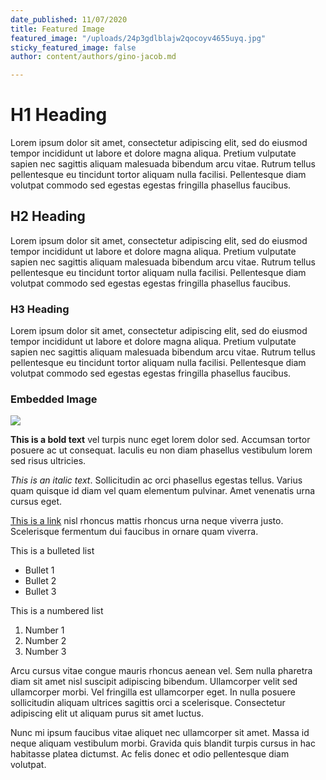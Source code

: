 ```yaml
---
date_published: 11/07/2020
title: Featured Image
featured_image: "/uploads/24p3gdlblajw2qocoyv4655uyq.jpg"
sticky_featured_image: false
author: content/authors/gino-jacob.md

---
```

# H1 Heading

Lorem ipsum dolor sit amet, consectetur adipiscing elit, sed do eiusmod tempor incididunt ut labore et dolore magna aliqua. Pretium vulputate sapien nec sagittis aliquam malesuada bibendum arcu vitae. Rutrum tellus pellentesque eu tincidunt tortor aliquam nulla facilisi. Pellentesque diam volutpat commodo sed egestas egestas fringilla phasellus faucibus.

## H2 Heading

Lorem ipsum dolor sit amet, consectetur adipiscing elit, sed do eiusmod tempor incididunt ut labore et dolore magna aliqua. Pretium vulputate sapien nec sagittis aliquam malesuada bibendum arcu vitae. Rutrum tellus pellentesque eu tincidunt tortor aliquam nulla facilisi. Pellentesque diam volutpat commodo sed egestas egestas fringilla phasellus faucibus.

### H3 Heading

Lorem ipsum dolor sit amet, consectetur adipiscing elit, sed do eiusmod tempor incididunt ut labore et dolore magna aliqua. Pretium vulputate sapien nec sagittis aliquam malesuada bibendum arcu vitae. Rutrum tellus pellentesque eu tincidunt tortor aliquam nulla facilisi. Pellentesque diam volutpat commodo sed egestas egestas fringilla phasellus faucibus.

### Embedded Image

![](/uploads/24p3gdlblajw2qocoyv4655uyq.jpg)

**This is a bold text** vel turpis nunc eget lorem dolor sed. Accumsan tortor posuere ac ut consequat. Iaculis eu non diam phasellus vestibulum lorem sed risus ultricies.

_This is an italic text_. Sollicitudin ac orci phasellus egestas tellus. Varius quam quisque id diam vel quam elementum pulvinar. Amet venenatis urna cursus eget.

[This is a link](https://www.google.com 'External Link') nisl rhoncus mattis rhoncus urna neque viverra justo. Scelerisque fermentum dui faucibus in ornare quam viverra.

This is a bulleted list

- Bullet 1
- Bullet 2
- Bullet 3

This is a numbered list

1. Number 1
2. Number 2
3. Number 3

Arcu cursus vitae congue mauris rhoncus aenean vel. Sem nulla pharetra diam sit amet nisl suscipit adipiscing bibendum. Ullamcorper velit sed ullamcorper morbi. Vel fringilla est ullamcorper eget. In nulla posuere sollicitudin aliquam ultrices sagittis orci a scelerisque. Consectetur adipiscing elit ut aliquam purus sit amet luctus.

Nunc mi ipsum faucibus vitae aliquet nec ullamcorper sit amet. Massa id neque aliquam vestibulum morbi. Gravida quis blandit turpis cursus in hac habitasse platea dictumst. Ac felis donec et odio pellentesque diam volutpat.
